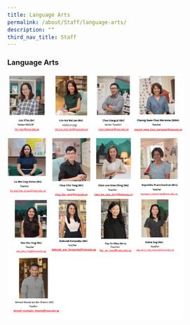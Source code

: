 ```yaml
---
title: Language Arts
permalink: /about/Staff/language-arts/
description: ""
third_nav_title: Staff
---
```

### Language Arts

<img src="/images/la updated 1.png" style="width:80%">

